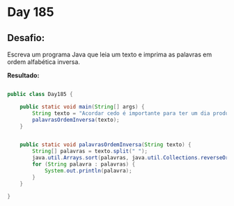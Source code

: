 # Day 185

## Desafio:

Escreva um programa Java que leia um texto e imprima as palavras em ordem alfabética inversa.	

**Resultado:**

```java

public class Day185 {

    public static void main(String[] args) {
        String texto = "Acordar cedo é importante para ter um dia produtivo";
        palavrasOrdemInversa(texto);
    }


    public static void palavrasOrdemInversa(String texto) {
        String[] palavras = texto.split(" ");
        java.util.Arrays.sort(palavras, java.util.Collections.reverseOrder());
        for (String palavra : palavras) {
            System.out.println(palavra);
        }
    }

}